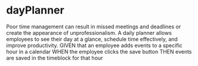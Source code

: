 # dayPlanner
Poor time management can result in missed meetings and deadlines or create the appearance of unprofessionalism. A daily planner allows employees to see their day at a glance, schedule time effectively, and improve productivity. GIVEN that an employee adds events to a specific hour in a calendar  WHEN the employee clicks the save button  THEN events are saved in the timeblock for that hour
